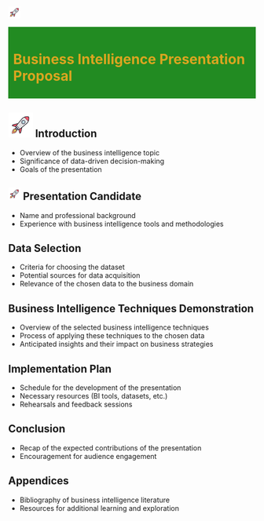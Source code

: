 <p>
<img src="https://github.com/dolinger-nscc/Capstone2024/blob/main/img/icons8-rocket-50.png?raw=true" alt="Sized Rocket" width="25px" height="25px">
</p>

<div style="background-color: #228B22; color: #DAA520; padding: 10px;">
    <h1>Business Intelligence Presentation Proposal</h1>
</div>

## ![My Rocket](https://github.com/dolinger-nscc/Capstone2024/blob/main/img/icons8-rocket-50.png?raw=true) Introduction
- Overview of the business intelligence topic
- Significance of data-driven decision-making
- Goals of the presentation

## <img src="https://github.com/dolinger-nscc/Capstone2024/blob/main/img/icons8-rocket-50.png?raw=true" alt="Sized Rocket" width="25px" height="25px"> Presentation Candidate
- Name and professional background
- Experience with business intelligence tools and methodologies

## Data Selection
- Criteria for choosing the dataset
- Potential sources for data acquisition
- Relevance of the chosen data to the business domain

## Business Intelligence Techniques Demonstration
- Overview of the selected business intelligence techniques
- Process of applying these techniques to the chosen data
- Anticipated insights and their impact on business strategies

## Implementation Plan
- Schedule for the development of the presentation
- Necessary resources (BI tools, datasets, etc.)
- Rehearsals and feedback sessions

## Conclusion
- Recap of the expected contributions of the presentation
- Encouragement for audience engagement

## Appendices
- Bibliography of business intelligence literature
- Resources for additional learning and exploration
